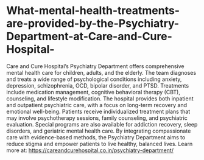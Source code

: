 # What-mental-health-treatments-are-provided-by-the-Psychiatry-Department-at-Care-and-Cure-Hospital-

Care and Cure Hospital’s Psychiatry Department offers comprehensive mental health care for children, adults, and the elderly. The team diagnoses and treats a wide range of psychological conditions including anxiety, depression, schizophrenia, OCD, bipolar disorder, and PTSD. Treatments include medication management, cognitive behavioral therapy (CBT), counseling, and lifestyle modification.
The hospital provides both inpatient and outpatient psychiatric care, with a focus on long-term recovery and emotional well-being. Patients receive individualized treatment plans that may involve psychotherapy sessions, family counseling, and psychiatric evaluation. Special programs are also available for addiction recovery, sleep disorders, and geriatric mental health care.
By integrating compassionate care with evidence-based methods, the Psychiatry Department aims to reduce stigma and empower patients to live healthy, balanced lives. Learn more at: https://careandcurehospital.co.in/psychiatry-department/
